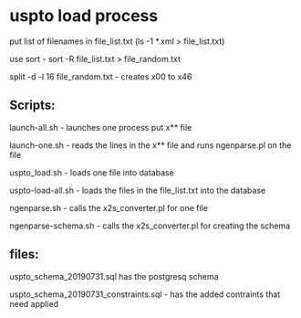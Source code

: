# uspto load process

put list of filenames in file_list.txt (ls -1 *.xml > file_list.txt)

use sort - sort -R file_list.txt > file_random.txt

split -d -l 16 file_random.txt - creates x00 to x46

## Scripts:
launch-all.sh - launches one process put x** file

launch-one.sh - reads the lines in the x** file and runs ngenparse.pl on the file

uspto_load.sh - loads one file into database

uspto-load-all.sh - loads the files in the file_list.txt into the database

ngenparse.sh - calls the x2s_converter.pl for one file

ngenparse-schema.sh - calls the x2s_converter.pl for creating the schema

## files:

uspto_schema_20190731.sql has the postgresq schema

uspto_schema_20190731_constraints.sql - has the added contraints that need applied
